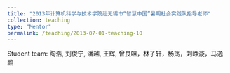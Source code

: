 ```yaml
---
title: "2013年计算机科学与技术学院赴无锡市“智慧中国”暑期社会实践队指导老师"
collection: teaching
type: "Mentor"
permalink: /teaching/2013-07-01-teaching-10
---
```


Student team: 陶浩, 刘俊宁, 潘越, 王辉, 曾良咀，林子轩，杨荡，刘峥漩，马逸鹏
